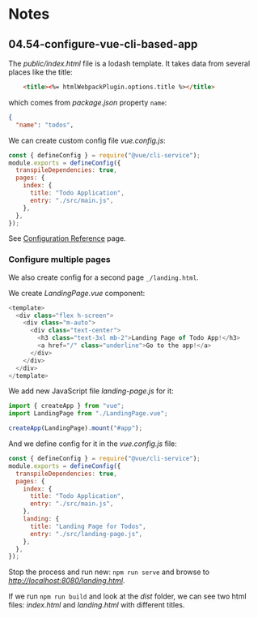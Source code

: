 # Notes

## 04.54-configure-vue-cli-based-app

The _public/index.html_ file is a lodash template. It takes data from several places like the title:

```html
    <title><%= htmlWebpackPlugin.options.title %></title>
```

which comes from _package.json_ property `name`:

```json
{
  "name": "todos",
```

We can create custom config file _vue.config.js_:

```js
const { defineConfig } = require("@vue/cli-service");
module.exports = defineConfig({
  transpileDependencies: true,
  pages: {
    index: {
      title: "Todo Application",
      entry: "./src/main.js",
    },
  },
});

```

See [Configuration Reference](https://cli.vuejs.org/config/) page.

### Configure multiple pages

We also create config for a second page `_/landing.html`.

We create _LandingPage.vue_ component:

```js
<template>
  <div class="flex h-screen">
    <div class="m-auto">
      <div class="text-center">
        <h3 class="text-3xl mb-2">Landing Page of Todo App!</h3>
        <a href="/" class="underline">Go to the app!</a>
      </div>
    </div>
  </div>
</template>
```

We add new JavaScript file _landing-page.js_ for it:

```js
import { createApp } from "vue";
import LandingPage from "./LandingPage.vue";

createApp(LandingPage).mount("#app");
```

And we define config for it in the _vue.config.js_ file:

```js
const { defineConfig } = require("@vue/cli-service");
module.exports = defineConfig({
  transpileDependencies: true,
  pages: {
    index: {
      title: "Todo Application",
      entry: "./src/main.js",
    },
    landing: {
      title: "Landing Page for Todos",
      entry: "./src/landing-page.js",
    },
  },
});
```

Stop the process and run new: `npm run serve` and browse to _<http://localhost:8080/landing.html>_.

If we run `npm run build` and look at the _dist_ folder, we can see two html files: _index.html_ and _landing.html_ with different titles.
